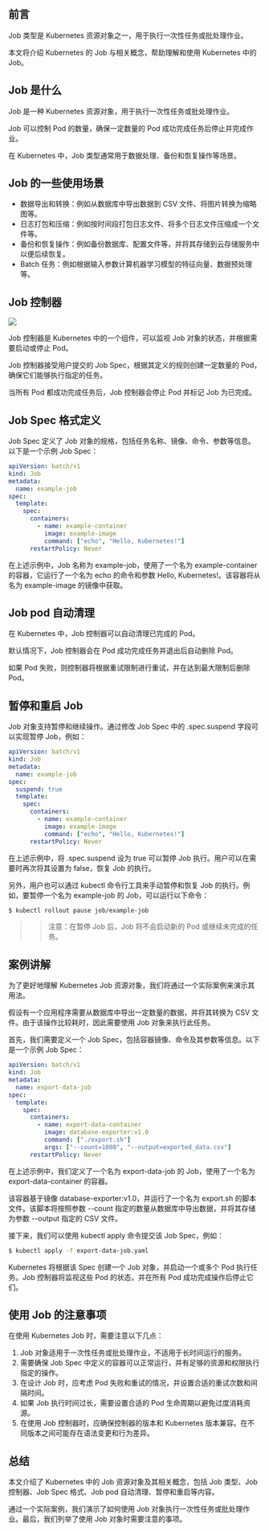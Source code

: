 ## 前言

Job 类型是 Kubernetes 资源对象之一，用于执行一次性任务或批处理作业。

本文将介绍 Kubernetes 的 Job 与相关概念，帮助理解和使用 Kubernetes 中的 Job。

## Job 是什么

Job 是一种 Kubernetes 资源对象，用于执行一次性任务或批处理作业。

Job 可以控制 Pod 的数量，确保一定数量的 Pod 成功完成任务后停止并完成作业。

在 Kubernetes 中，Job 类型通常用于数据处理、备份和恢复操作等场景。

## Job 的一些使用场景

- 数据导出和转换：例如从数据库中导出数据到 CSV 文件、将图片转换为缩略图等。
- 日志打包和压缩：例如按时间段打包日志文件、将多个日志文件压缩成一个文件等。
- 备份和恢复操作：例如备份数据库、配置文件等，并将其存储到云存储服务中以便后续恢复。
- Batch 任务：例如根据输入参数计算机器学习模型的特征向量、数据预处理等。

## Job 控制器

![](https://files.mdnice.com/user/24277/0d83da5f-2a8a-4995-9832-24c408fca8ef.png)


Job 控制器是 Kubernetes 中的一个组件，可以监视 Job 对象的状态，并根据需要启动或停止 Pod。

Job 控制器接受用户提交的 Job Spec，根据其定义的规则创建一定数量的 Pod，确保它们能够执行指定的任务。

当所有 Pod 都成功完成任务后，Job 控制器会停止 Pod 并标记 Job 为已完成。

## Job Spec 格式定义

Job Spec 定义了 Job 对象的规格，包括任务名称、镜像、命令、参数等信息。以下是一个示例 Job Spec：

```yaml
apiVersion: batch/v1
kind: Job
metadata:
  name: example-job
spec:
  template:
    spec:
      containers:
        - name: example-container
          image: example-image
          command: ["echo", "Hello, Kubernetes!"]
      restartPolicy: Never
```

在上述示例中，Job 名称为 example-job，使用了一个名为 example-container 的容器，它运行了一个名为 echo 的命令和参数 Hello, Kubernetes!。该容器将从名为 example-image 的镜像中获取。

## Job pod 自动清理

在 Kubernetes 中，Job 控制器可以自动清理已完成的 Pod。

默认情况下，Job 控制器会在 Pod 成功完成任务并退出后自动删除 Pod。

如果 Pod 失败，则控制器将根据重试限制进行重试，并在达到最大限制后删除 Pod。

## 暂停和重启 Job

Job 对象支持暂停和继续操作。通过修改 Job Spec 中的 .spec.suspend 字段可以实现暂停 Job，例如：

```yaml
apiVersion: batch/v1
kind: Job
metadata:
  name: example-job
spec:
  suspend: true
  template:
    spec:
      containers:
        - name: example-container
          image: example-image
          command: ["echo", "Hello, Kubernetes!"]
      restartPolicy: Never
```

在上述示例中，将 .spec.suspend 设为 true 可以暂停 Job 执行。用户可以在需要时再次将其设置为 false，恢复 Job 的执行。

另外，用户也可以通过 kubectl 命令行工具来手动暂停和恢复 Job 的执行。例如，要暂停一个名为 example-job 的 Job，可以运行以下命令：

```bash
$ kubectl rollout pause job/example-job
```

> > 注意：在暂停 Job 后，Job 将不会启动新的 Pod 或继续未完成的任务。

## 案例讲解

为了更好地理解 Kubernetes Job 资源对象，我们将通过一个实际案例来演示其用法。

假设有一个应用程序需要从数据库中导出一定数量的数据，并将其转换为 CSV 文件。由于该操作比较耗时，因此需要使用 Job 对象来执行此任务。

首先，我们需要定义一个 Job Spec，包括容器镜像、命令及其参数等信息。以下是一个示例 Job Spec：

```yaml
apiVersion: batch/v1
kind: Job
metadata:
  name: export-data-job
spec:
  template:
    spec:
      containers:
        - name: export-data-container
          image: database-exporter:v1.0
          command: ["./export.sh"]
          args: ["--count=1000", "--output=exported_data.csv"]
      restartPolicy: Never
```

在上述示例中，我们定义了一个名为 export-data-job 的 Job，使用了一个名为 export-data-container 的容器。

该容器基于镜像 database-exporter:v1.0，并运行了一个名为 export.sh 的脚本文件。该脚本将按照参数 --count 指定的数量从数据库中导出数据，并将其存储为参数 --output 指定的 CSV 文件。

接下来，我们可以使用 kubectl apply 命令提交该 Job Spec，例如：

```bash
$ kubectl apply -f export-data-job.yaml
```

Kubernetes 将根据该 Spec 创建一个 Job 对象，并启动一个或多个 Pod 执行任务。Job 控制器将监视这些 Pod 的状态，并在所有 Pod 成功完成操作后停止它们。

## 使用 Job 的注意事项

在使用 Kubernetes Job 时，需要注意以下几点：

1. Job 对象适用于一次性任务或批处理作业，不适用于长时间运行的服务。
2. 需要确保 Job Spec 中定义的容器可以正常运行，并有足够的资源和权限执行指定的操作。
3. 在设计 Job 时，应考虑 Pod 失败和重试的情况，并设置合适的重试次数和间隔时间。
4. 如果 Job 执行时间过长，需要设置合适的 Pod 生命周期以避免过度消耗资源。
5. 在使用 Job 控制器时，应确保控制器的版本和 Kubernetes 版本兼容。在不同版本之间可能存在语法变更和行为差异。

## 总结

本文介绍了 Kubernetes 中的 Job 资源对象及其相关概念，包括 Job 类型、Job 控制器、Job Spec 格式、Job pod 自动清理、暂停和重启等内容。

通过一个实际案例，我们演示了如何使用 Job 对象执行一次性任务或批处理作业。最后，我们列举了使用 Job 对象时需要注意的事项。
